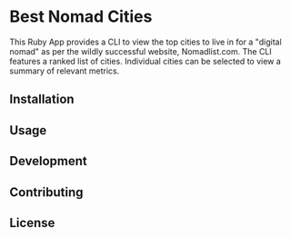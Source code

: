 # Best Nomad Cities

This Ruby App provides a CLI to view the top cities to live in for a "digital nomad" as per the wildly successful website, Nomadlist.com.
The CLI features a ranked list of cities. Individual cities can be selected to view a summary of relevant metrics.

## Installation



## Usage

## Development

## Contributing

## License
